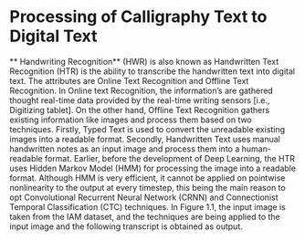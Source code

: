 # Processing of Calligraphy Text to Digital Text


** Handwriting Recognition** (HWR) is also known as Handwritten Text Recognition (HTR) is the ability to transcribe the handwritten text into digital text. The attributes are Online Text Recognition and Offline Text Recognition. In Online text Recognition, the information’s are gathered thought real-time data provided by the real-time writing sensors [i.e., Digitizing tablet]. On the other hand, Offline Text Recognition gathers existing information like images and process them based on two techniques. Firstly, Typed Text is used to convert the unreadable existing images into a readable format. Secondly, Handwritten Text uses manual handwritten notes as an input image and process them into a human-readable format. Earlier, before the development of Deep Learning, the HTR uses Hidden Markov Model (HMM) for processing the image into a readable format. Although HMM is very efficient, it cannot be applied on pointwise nonlinearity to the output at every timestep, this being the main reason to opt Convolutional Recurrent Neural Network (CRNN) and Connectionist Temporal Classification (CTC) techniques. In Figure 1.1, the input image is taken from the IAM dataset, and the techniques are being applied to the input image and the following transcript is obtained as output.



 
